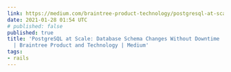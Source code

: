 ```yaml
---
link: https://medium.com/braintree-product-technology/postgresql-at-scale-database-schema-changes-without-downtime-20d3749ed680
date: 2021-01-28 01:54 UTC
# published: false
published: true
title: 'PostgreSQL at Scale: Database Schema Changes Without Downtime | by James Coleman
  | Braintree Product and Technology | Medium'
tags:
- rails
---
```



